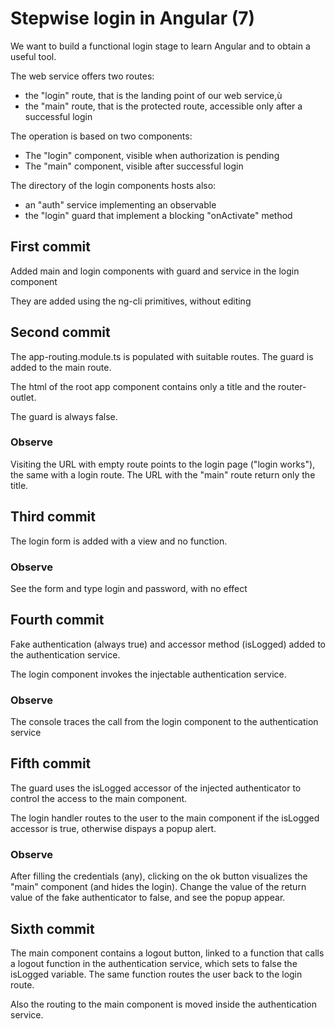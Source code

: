 # Stepwise login in Angular (7)

We want to build a functional login stage to learn Angular and to obtain a useful tool.

The web service offers two routes:

- the "login" route, that is the landing point of our web service,ù
- the "main" route, that is the protected route, accessible only after a successful login

The operation is based on two components:

- The "login" component, visible when authorization is pending
- The "main" component, visible after successful login

The directory of the login components hosts also:

- an "auth" service implementing an observable
- the "login" guard that implement a blocking "onActivate" method

## First commit

Added main and login components with guard and service in the login component

They are added using the ng-cli primitives, without editing

## Second commit

The app-routing.module.ts is populated with suitable routes. The guard is added to the main route.

The html of the root app component contains only a title and the router-outlet.

The guard is always false.

### Observe

Visiting the URL with empty route points to the login page ("login works"), the same with a login route. The URL with the "main" route return only the title.

##  Third commit

The login form is added with a view and no function.

### Observe

See the form and type login and password, with no effect

## Fourth commit

Fake authentication (always true) and accessor method (isLogged) added to the authentication service.

The login component invokes the injectable authentication service.

### Observe

The console traces the call from the login component to the authentication service

## Fifth commit

The guard uses the isLogged accessor of the injected authenticator to control the access to the main component.

The login handler routes to the user to the main component if the isLogged accessor is true, otherwise dispays a popup alert.

### Observe

After filling the credentials (any), clicking on the ok button visualizes the "main" component (and hides the login). Change the value of the return value of the fake authenticator to false, and see the popup appear.

## Sixth commit

The main component contains a logout button, linked to a function that calls a logout function in the authentication service, which sets to false the isLogged variable. The same function routes the user back to the login route.

Also the routing to the main component is moved inside the authentication service.
